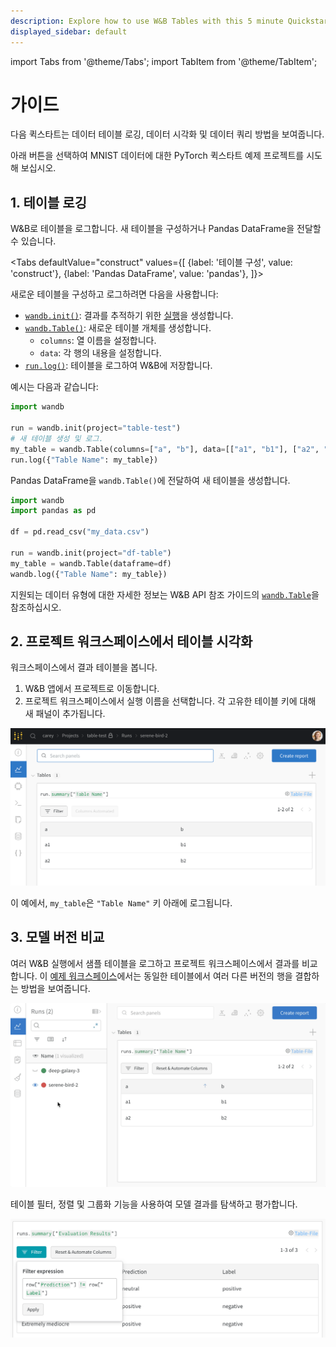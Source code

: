 ```yaml
---
description: Explore how to use W&B Tables with this 5 minute Quickstart.
displayed_sidebar: default
---
```

import Tabs from '@theme/Tabs';
import TabItem from '@theme/TabItem';

# 가이드

다음 퀵스타트는 데이터 테이블 로깅, 데이터 시각화 및 데이터 쿼리 방법을 보여줍니다.

아래 버튼을 선택하여 MNIST 데이터에 대한 PyTorch 퀵스타트 예제 프로젝트를 시도해 보십시오.

## 1. 테이블 로깅
W&B로 테이블을 로그합니다. 새 테이블을 구성하거나 Pandas DataFrame을 전달할 수 있습니다.

<Tabs
  defaultValue="construct"
  values={[
    {label: '테이블 구성', value: 'construct'},
    {label: 'Pandas DataFrame', value: 'pandas'},
  ]}>
  <TabItem value="construct">

새로운 테이블을 구성하고 로그하려면 다음을 사용합니다:
- [`wandb.init()`](../../ref/python/init.md): 결과를 추적하기 위한 [실행](../runs/intro.md)을 생성합니다.
- [`wandb.Table()`](../../ref/python/data-types/table.md): 새로운 테이블 개체를 생성합니다.
  - `columns`: 열 이름을 설정합니다.
  - `data`: 각 행의 내용을 설정합니다.
- [`run.log()`](../../ref/python/log.md): 테이블을 로그하여 W&B에 저장합니다.

예시는 다음과 같습니다:
```python
import wandb

run = wandb.init(project="table-test")
# 새 테이블 생성 및 로그.
my_table = wandb.Table(columns=["a", "b"], data=[["a1", "b1"], ["a2", "b2"]])
run.log({"Table Name": my_table})
```
  </TabItem>
  <TabItem value="pandas">

Pandas DataFrame을 `wandb.Table()`에 전달하여 새 테이블을 생성합니다.

```python
import wandb
import pandas as pd

df = pd.read_csv("my_data.csv")

run = wandb.init(project="df-table")
my_table = wandb.Table(dataframe=df)
wandb.log({"Table Name": my_table})
```

지원되는 데이터 유형에 대한 자세한 정보는 W&B API 참조 가이드의 [`wandb.Table`](../../ref/python/data-types/table.md)을 참조하십시오.

  </TabItem>
</Tabs>

## 2. 프로젝트 워크스페이스에서 테이블 시각화

워크스페이스에서 결과 테이블을 봅니다.

1. W&B 앱에서 프로젝트로 이동합니다.
2. 프로젝트 워크스페이스에서 실행 이름을 선택합니다. 각 고유한 테이블 키에 대해 새 패널이 추가됩니다.

![](/images/data_vis/wandb_demo_logged_sample_table.png)

이 예에서, `my_table`은 `"Table Name"` 키 아래에 로그됩니다.

## 3. 모델 버전 비교

여러 W&B 실행에서 샘플 테이블을 로그하고 프로젝트 워크스페이스에서 결과를 비교합니다. 이 [예제 워크스페이스](https://wandb.ai/carey/table-test?workspace=user-carey)에서는 동일한 테이블에서 여러 다른 버전의 행을 결합하는 방법을 보여줍니다.

![](/images/data_vis/wandb_demo_toggle_on_and_off_cross_run_comparisons_in_tables.gif)

테이블 필터, 정렬 및 그룹화 기능을 사용하여 모델 결과를 탐색하고 평가합니다.

![](/images/data_vis/wandb_demo_filter_on_a_table.png)